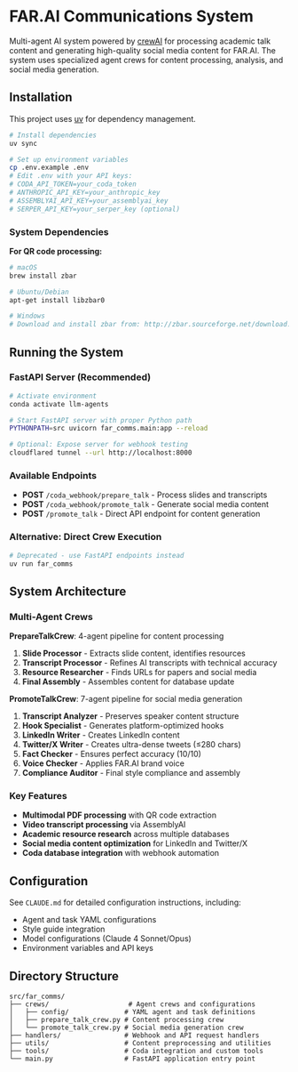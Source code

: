# FAR.AI Communications System

Multi-agent AI system powered by [crewAI](https://crewai.com) for processing academic talk content and generating high-quality social media content for FAR.AI. The system uses specialized agent crews for content processing, analysis, and social media generation.

## Installation

This project uses [uv](https://docs.astral.sh/uv/) for dependency management.

```bash
# Install dependencies
uv sync

# Set up environment variables
cp .env.example .env
# Edit .env with your API keys:
# CODA_API_TOKEN=your_coda_token
# ANTHROPIC_API_KEY=your_anthropic_key
# ASSEMBLYAI_API_KEY=your_assemblyai_key
# SERPER_API_KEY=your_serper_key (optional)
```

### System Dependencies

**For QR code processing:**
```bash
# macOS
brew install zbar

# Ubuntu/Debian
apt-get install libzbar0

# Windows
# Download and install zbar from: http://zbar.sourceforge.net/download.html
```

## Running the System

### FastAPI Server (Recommended)
```bash
# Activate environment
conda activate llm-agents

# Start FastAPI server with proper Python path
PYTHONPATH=src uvicorn far_comms.main:app --reload

# Optional: Expose server for webhook testing
cloudflared tunnel --url http://localhost:8000
```

### Available Endpoints
- **POST** `/coda_webhook/prepare_talk` - Process slides and transcripts
- **POST** `/coda_webhook/promote_talk` - Generate social media content
- **POST** `/promote_talk` - Direct API endpoint for content generation

### Alternative: Direct Crew Execution
```bash
# Deprecated - use FastAPI endpoints instead
uv run far_comms
```

## System Architecture

### Multi-Agent Crews

**PrepareTalkCrew**: 4-agent pipeline for content processing
1. **Slide Processor** - Extracts slide content, identifies resources
2. **Transcript Processor** - Refines AI transcripts with technical accuracy  
3. **Resource Researcher** - Finds URLs for papers and social media
4. **Final Assembly** - Assembles content for database update

**PromoteTalkCrew**: 7-agent pipeline for social media generation  
1. **Transcript Analyzer** - Preserves speaker content structure
2. **Hook Specialist** - Generates platform-optimized hooks
3. **LinkedIn Writer** - Creates LinkedIn content
4. **Twitter/X Writer** - Creates ultra-dense tweets (≤280 chars)
5. **Fact Checker** - Ensures perfect accuracy (10/10)
6. **Voice Checker** - Applies FAR.AI brand voice
7. **Compliance Auditor** - Final style compliance and assembly

### Key Features
- **Multimodal PDF processing** with QR code extraction
- **Video transcript processing** via AssemblyAI
- **Academic resource research** across multiple databases
- **Social media content optimization** for LinkedIn and Twitter/X
- **Coda database integration** with webhook automation

## Configuration

See `CLAUDE.md` for detailed configuration instructions, including:
- Agent and task YAML configurations
- Style guide integration
- Model configurations (Claude 4 Sonnet/Opus)
- Environment variables and API keys

## Directory Structure
```
src/far_comms/
├── crews/                    # Agent crews and configurations
│   ├── config/              # YAML agent and task definitions
│   ├── prepare_talk_crew.py # Content processing crew
│   └── promote_talk_crew.py # Social media generation crew
├── handlers/                # Webhook and API request handlers  
├── utils/                   # Content preprocessing and utilities
├── tools/                   # Coda integration and custom tools
└── main.py                  # FastAPI application entry point
```
